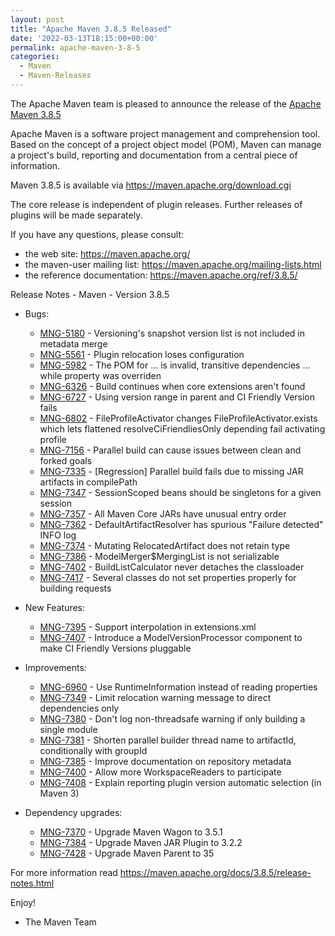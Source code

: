 ```yaml
---
layout: post 
title: "Apache Maven 3.8.5 Released"
date: '2022-03-13T18:15:00+00:00'
permalink: apache-maven-3-8-5
categories:
  - Maven
  - Maven-Releases
---
```

The Apache Maven team is pleased to announce the release of the [Apache Maven 3.8.5](https://maven.apache.org/ref/3.8.5/)

Apache Maven is a software project management and comprehension tool. Based on the concept
of a project object model (POM), Maven can manage a project's build, reporting and documentation
from a central piece of information.

Maven 3.8.5 is available via https://maven.apache.org/download.cgi

The core release is independent of plugin releases. Further releases of plugins will be made
separately.

If you have any questions, please consult:

- the web site: https://maven.apache.org/
- the maven-user mailing list: https://maven.apache.org/mailing-lists.html
- the reference documentation: https://maven.apache.org/ref/3.8.5/

Release Notes - Maven - Version 3.8.5

* Bugs:

    * [MNG-5180](https://issues.apache.org/jira/browse/MNG-5180) - Versioning's snapshot version list is not included in metadata merge
    * [MNG-5561](https://issues.apache.org/jira/browse/MNG-5561) - Plugin relocation loses configuration
    * [MNG-5982](https://issues.apache.org/jira/browse/MNG-5982) - The POM for ... is invalid, transitive dependencies ... while property was overriden
    * [MNG-6326](https://issues.apache.org/jira/browse/MNG-6326) - Build continues when core extensions aren't found
    * [MNG-6727](https://issues.apache.org/jira/browse/MNG-6727) - Using version range in parent and CI Friendly Version fails
    * [MNG-6802](https://issues.apache.org/jira/browse/MNG-6802) - FileProfileActivator changes FileProfileActivator.exists which lets flattened resolveCiFriendliesOnly depending fail activating profile
    * [MNG-7156](https://issues.apache.org/jira/browse/MNG-7156) - Parallel build can cause issues between clean and forked goals
    * [MNG-7335](https://issues.apache.org/jira/browse/MNG-7335) - [Regression] Parallel build fails due to missing JAR artifacts in compilePath
    * [MNG-7347](https://issues.apache.org/jira/browse/MNG-7347) - SessionScoped beans should be singletons for a given session
    * [MNG-7357](https://issues.apache.org/jira/browse/MNG-7357) - All Maven Core JARs have unusual entry order
    * [MNG-7362](https://issues.apache.org/jira/browse/MNG-7362) - DefaultArtifactResolver has spurious "Failure detected" INFO log
    * [MNG-7374](https://issues.apache.org/jira/browse/MNG-7374) - Mutating RelocatedArtifact does not retain type
    * [MNG-7386](https://issues.apache.org/jira/browse/MNG-7386) - ModelMerger$MergingList is not serializable
    * [MNG-7402](https://issues.apache.org/jira/browse/MNG-7402) - BuildListCalculator never detaches the classloader
    * [MNG-7417](https://issues.apache.org/jira/browse/MNG-7417) - Several classes do not set properties properly for building requests

* New Features:

    * [MNG-7395](https://issues.apache.org/jira/browse/MNG-7395) - Support interpolation in extensions.xml
    * [MNG-7407](https://issues.apache.org/jira/browse/MNG-7407) - Introduce a ModelVersionProcessor component to make CI Friendly Versions pluggable


* Improvements:

    * [MNG-6960](https://issues.apache.org/jira/browse/MNG-6960) - Use RuntimeInformation instead of reading properties
    * [MNG-7349](https://issues.apache.org/jira/browse/MNG-7349) - Limit relocation warning message to direct dependencies only
    * [MNG-7380](https://issues.apache.org/jira/browse/MNG-7380) - Don't log non-threadsafe warning if only building a single module
    * [MNG-7381](https://issues.apache.org/jira/browse/MNG-7381) - Shorten parallel builder thread name to artifactId, conditionally with groupId
    * [MNG-7385](https://issues.apache.org/jira/browse/MNG-7385) - Improve documentation on repository metadata
    * [MNG-7400](https://issues.apache.org/jira/browse/MNG-7400) - Allow more WorkspaceReaders to participate
    * [MNG-7408](https://issues.apache.org/jira/browse/MNG-7408) - Explain reporting plugin version automatic selection (in Maven 3)

* Dependency upgrades:

    * [MNG-7370](https://issues.apache.org/jira/browse/MNG-7370) - Upgrade Maven Wagon to 3.5.1
    * [MNG-7384](https://issues.apache.org/jira/browse/MNG-7384) - Upgrade Maven JAR Plugin to 3.2.2
    * [MNG-7428](https://issues.apache.org/jira/browse/MNG-7428) - Upgrade Maven Parent to 35

For more information read https://maven.apache.org/docs/3.8.5/release-notes.html

Enjoy!

- The Maven Team

